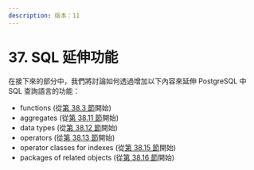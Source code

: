 ```yaml
---
description: 版本：11
---
```


# 37. SQL 延伸功能

在接下來的部分中，我們將討論如何透過增加以下內容來延伸 PostgreSQL 中 SQL 查詢語言的功能：

* functions \(從[第 38.3 節](user-defined-functions.md)開始\)
* aggregates \(從[第 38.11 節](user-defined-aggregates.md)開始\)
* data types \(從[第 38.12 節](user-defined-types.md)開始\)
* operators \(從[第 38.13 節](user-defined-operators.md)開始\)
* operator classes for indexes \(從[第 38.15 節](interfacing-extensions-to-indexes.md)開始\)
* packages of related objects \(從[第 38.16 節](packaging-related-objects-into-an-extension.md)開始\)

